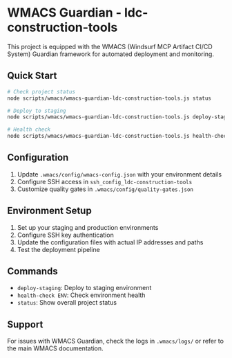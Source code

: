 # WMACS Guardian - ldc-construction-tools

This project is equipped with the WMACS (Windsurf MCP Artifact CI/CD System) Guardian framework for automated deployment and monitoring.

## Quick Start

```bash
# Check project status
node scripts/wmacs/wmacs-guardian-ldc-construction-tools.js status

# Deploy to staging
node scripts/wmacs/wmacs-guardian-ldc-construction-tools.js deploy-staging

# Health check
node scripts/wmacs/wmacs-guardian-ldc-construction-tools.js health-check staging
```

## Configuration

1. Update `.wmacs/config/wmacs-config.json` with your environment details
2. Configure SSH access in `ssh_config_ldc-construction-tools`
3. Customize quality gates in `.wmacs/config/quality-gates.json`

## Environment Setup

1. Set up your staging and production environments
2. Configure SSH key authentication
3. Update the configuration files with actual IP addresses and paths
4. Test the deployment pipeline

## Commands

- `deploy-staging`: Deploy to staging environment
- `health-check ENV`: Check environment health
- `status`: Show overall project status

## Support

For issues with WMACS Guardian, check the logs in `.wmacs/logs/` or refer to the main WMACS documentation.

